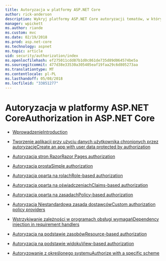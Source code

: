 ```yaml
---
title: Autoryzacja w platformy ASP.NET Core
author: rick-anderson
description: Wykryj platformy ASP.NET Core autoryzacji tematów, w których wyjaśniono, jak zapewnić prawa i uprawnienia dla użytkowników aplikacji.
manager: wpickett
ms.author: riande
ms.custom: mvc
ms.date: 02/19/2018
ms.prod: asp.net-core
ms.technology: aspnet
ms.topic: article
uid: security/authorization/index
ms.openlocfilehash: ef275011cdd87b1d0c861de735d89d064574be5a
ms.sourcegitcommit: 477d38e33530a305405eaf19faa29c6d805273aa
ms.translationtype: MT
ms.contentlocale: pl-PL
ms.lasthandoff: 05/08/2018
ms.locfileid: "33851277"
---
```

# <a name="authorization-in-aspnet-core"></a><span data-ttu-id="5c483-103">Autoryzacja w platformy ASP.NET Core</span><span class="sxs-lookup"><span data-stu-id="5c483-103">Authorization in ASP.NET Core</span></span>

* [<span data-ttu-id="5c483-104">Wprowadzenie</span><span class="sxs-lookup"><span data-stu-id="5c483-104">Introduction</span></span>](xref:security/authorization/introduction)

* [<span data-ttu-id="5c483-105">Tworzenie aplikacji przy użyciu danych użytkownika chronionych przez autoryzację</span><span class="sxs-lookup"><span data-stu-id="5c483-105">Create an app with user data protected by authorization</span></span>](xref:security/authorization/secure-data)

* [<span data-ttu-id="5c483-106">Autoryzacja stron Razor</span><span class="sxs-lookup"><span data-stu-id="5c483-106">Razor Pages authorization</span></span>](xref:security/authorization/razor-pages-authorization)

* [<span data-ttu-id="5c483-107">Autoryzacja prosta</span><span class="sxs-lookup"><span data-stu-id="5c483-107">Simple authorization</span></span>](xref:security/authorization/simple)

* [<span data-ttu-id="5c483-108">Autoryzacja oparta na rolach</span><span class="sxs-lookup"><span data-stu-id="5c483-108">Role-based authorization</span></span>](xref:security/authorization/roles)

* [<span data-ttu-id="5c483-109">Autoryzacja oparta na oświadczeniach</span><span class="sxs-lookup"><span data-stu-id="5c483-109">Claims-based authorization</span></span>](xref:security/authorization/claims)

* [<span data-ttu-id="5c483-110">Autoryzacja oparta na zasadach</span><span class="sxs-lookup"><span data-stu-id="5c483-110">Policy-based authorization</span></span>](xref:security/authorization/policies)

* [<span data-ttu-id="5c483-111">Autoryzacja Niestandardowa zasada dostawców</span><span class="sxs-lookup"><span data-stu-id="5c483-111">Custom authorization policy providers</span></span>](xref:security/authorization/iauthorizationpolicyprovider)

* [<span data-ttu-id="5c483-112">Wstrzykiwanie zależności w programach obsługi wymagań</span><span class="sxs-lookup"><span data-stu-id="5c483-112">Dependency injection in requirement handlers</span></span>](xref:security/authorization/dependencyinjection)

* [<span data-ttu-id="5c483-113">Autoryzacja na podstawie zasobów</span><span class="sxs-lookup"><span data-stu-id="5c483-113">Resource-based authorization</span></span>](xref:security/authorization/resourcebased)

* [<span data-ttu-id="5c483-114">Autoryzacja na podstawie widoku</span><span class="sxs-lookup"><span data-stu-id="5c483-114">View-based authorization</span></span>](xref:security/authorization/views)

* [<span data-ttu-id="5c483-115">Autoryzowanie z określonego systemu</span><span class="sxs-lookup"><span data-stu-id="5c483-115">Authorize with a specific scheme</span></span>](xref:security/authorization/limitingidentitybyscheme)
